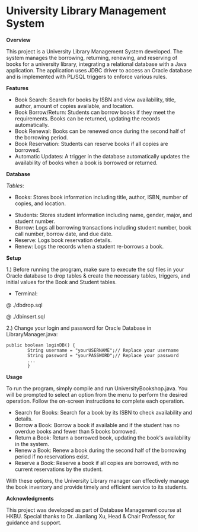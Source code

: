 # University Library Management System

**Overview**

This project is a University Library Management System developed. The system manages the borrowing, returning, renewing, and reserving of books for a university library, integrating a relational database with a Java application. The application uses JDBC driver to access an Oracle database and is implemented with PL/SQL triggers to enforce various rules.

**Features**

* Book Search: Search for books by ISBN and view availability, title, author, amount of copies available, and location.
* Book Borrow/Return: Students can borrow books if they meet the requirements. Books can be returned, updating the records automatically.
* Book Renewal: Books can be renewed once during the second half of the borrowing period.
* Book Reservation: Students can reserve books if all copies are borrowed.
* Automatic Updates: A trigger in the database automatically updates the availability of books when a book is borrowed or returned.

**Database**

*Tables*:

  - Books: Stores book information including title, author, ISBN, number of copies, and location.
  * Students: Stores student information including name, gender, major, and student number.
  * Borrow: Logs all borrowing transactions including student number, book call number, borrow date, and due date.
  * Reserve: Logs book reservation details.
  * Renew: Logs the records when a student re-borrows a book.

**Setup**

1.) Before running the program, make sure to execute the sql files in your Oracle database to drop tables & create the necessary tables, triggers, and initial values for the Book and Student tables.

* Terminal:
  
@ ./dbdrop.sql

@ ./dbinsert.sql

2.) Change your login and password for Oracle Database in LibraryManager.java:
```
public boolean loginDB() {
		String username = "yourUSERNAME";// Replace your username
		String password = "yourPASSWORD";// Replace your password
		...
		}
```

**Usage**

To run the program, simply compile and run UniversityBookshop.java. You will be prompted to select an option from the menu to perform the desired operation. Follow the on-screen instructions to complete each operation.

* Search for Books: Search for a book by its ISBN to check availability and details.
* Borrow a Book: Borrow a book if available and if the student has no overdue books and fewer than 5 books borrowed.
* Return a Book: Return a borrowed book, updating the book's availability in the system.
* Renew a Book: Renew a book during the second half of the borrowing period if no reservations exist.
* Reserve a Book: Reserve a book if all copies are borrowed, with no current reservations by the student.

With these options, the University Library manager can effectively manage the book inventory and provide timely and efficient service to its students.

**Acknowledgments**

This project was developed as part of Database Management course at HKBU.
Special thanks to Dr. Jianliang Xu, Head & Chair Professor, for guidance and support.

